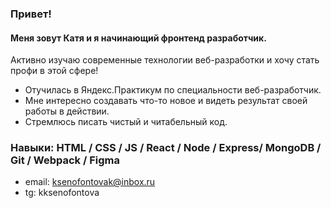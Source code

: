 ### Привет! 
#### Меня зовут Катя и я начинающий фронтенд разработчик. 
Активно изучаю современные технологии веб-разработки и хочу стать профи в этой сфере!
 
 

- Отучилась в Яндекс.Практикум по специальности веб-разработчик. 
- Мне интересно создавать что-то новое и видеть результат своей работы в действии. 
- Стремлюсь писать чистый и читабельный код. 

### Навыки: HTML / CSS / JS / React / Node / Express/ MongoDB / Git / Webpack / Figma


- email: ksenofontovak@inbox.ru 
- tg: kksenofontova 






